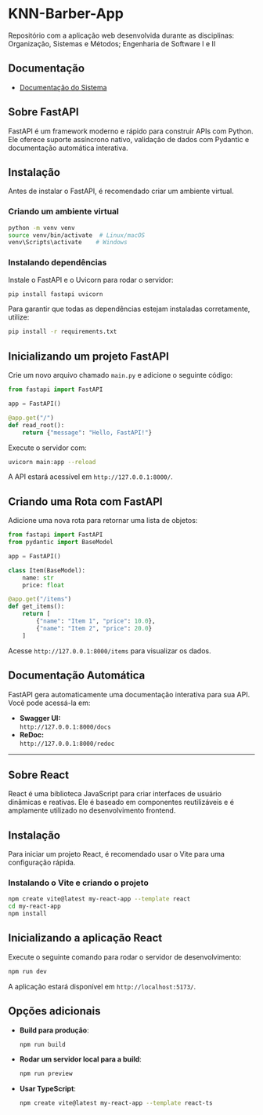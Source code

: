 # KNN-Barber-App

Repositório com a aplicação web desenvolvida durante as disciplinas: Organização, Sistemas e Métodos; Engenharia de Software I e II

## Documentação

- [Documentação do Sistema](docs/README.md)

## Sobre FastAPI

FastAPI é um framework moderno e rápido para construir APIs com Python. Ele oferece suporte assíncrono nativo, validação de dados com Pydantic e documentação automática interativa.

## Instalação

Antes de instalar o FastAPI, é recomendado criar um ambiente virtual.

### Criando um ambiente virtual

```sh
python -m venv venv
source venv/bin/activate  # Linux/macOS
venv\Scripts\activate    # Windows
```

### Instalando dependências

Instale o FastAPI e o Uvicorn para rodar o servidor:

```sh
pip install fastapi uvicorn
```

Para garantir que todas as dependências estejam instaladas corretamente, utilize:

```sh
pip install -r requirements.txt
```

## Inicializando um projeto FastAPI

Crie um novo arquivo chamado `main.py` e adicione o seguinte código:

```python
from fastapi import FastAPI

app = FastAPI()

@app.get("/")
def read_root():
    return {"message": "Hello, FastAPI!"}
```

Execute o servidor com:

```sh
uvicorn main:app --reload
```

A API estará acessível em `http://127.0.0.1:8000/`.

## Criando uma Rota com FastAPI

Adicione uma nova rota para retornar uma lista de objetos:

```python
from fastapi import FastAPI
from pydantic import BaseModel

app = FastAPI()

class Item(BaseModel):
    name: str
    price: float

@app.get("/items")
def get_items():
    return [
        {"name": "Item 1", "price": 10.0},
        {"name": "Item 2", "price": 20.0}
    ]
```

Acesse `http://127.0.0.1:8000/items` para visualizar os dados.

## Documentação Automática

FastAPI gera automaticamente uma documentação interativa para sua API. Você pode acessá-la em:

- **Swagger UI:**  
  `http://127.0.0.1:8000/docs`
- **ReDoc:**  
  `http://127.0.0.1:8000/redoc`

---

## Sobre React

React é uma biblioteca JavaScript para criar interfaces de usuário dinâmicas e reativas. Ele é baseado em componentes reutilizáveis e é amplamente utilizado no desenvolvimento frontend.

## Instalação

Para iniciar um projeto React, é recomendado usar o Vite para uma configuração rápida.

### Instalando o Vite e criando o projeto

```sh
npm create vite@latest my-react-app --template react
cd my-react-app
npm install
```

## Inicializando a aplicação React

Execute o seguinte comando para rodar o servidor de desenvolvimento:

```sh
npm run dev
```

A aplicação estará disponível em `http://localhost:5173/`.

## Opções adicionais

- **Build para produção**:
  ```sh
  npm run build
  ```
- **Rodar um servidor local para a build**:
  ```sh
  npm run preview
  ```
- **Usar TypeScript**:
  ```sh
  npm create vite@latest my-react-app --template react-ts
  ```
